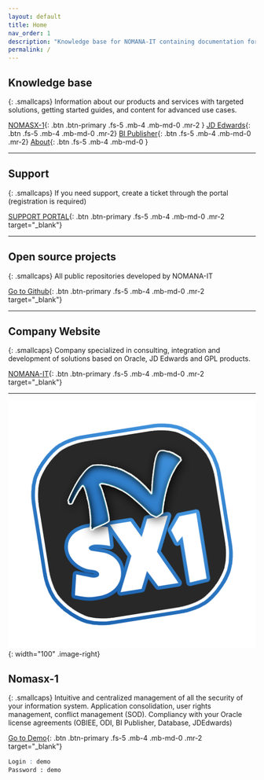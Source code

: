 ```yaml
---
layout: default
title: Home
nav_order: 1
description: "Knowledge base for NOMANA-IT containing documentation for NOMASX1 and others usefull references."
permalink: /
---
```


## Knowledge base
{: .smallcaps}
Information about our products and services with targeted solutions, getting started guides, and content for advanced use cases.

[NOMASX-1](/nomasx1){: .btn .btn-primary .fs-5 .mb-4 .mb-md-0 .mr-2 } [JD Edwards](/jdedwards){: .btn .fs-5 .mb-4 .mb-md-0 .mr-2} [BI Publisher](/bipublisher){: .btn .fs-5 .mb-4 .mb-md-0 .mr-2} [About](/about){: .btn .fs-5 .mb-4 .mb-md-0 }

---
## Support
{: .smallcaps}
If you need support, create a ticket through the portal (registration is required)

[SUPPORT PORTAL](https://nomana-it.freshdesk.com/support/home){: .btn .btn-primary .fs-5 .mb-4 .mb-md-0 .mr-2 target="_blank"} 

---
## Open source projects
{: .smallcaps}
All public repositories developed by NOMANA-IT

[Go to Github](https://github.com/fblettner?tab=repositories){: .btn .btn-primary .fs-5 .mb-4 .mb-md-0 .mr-2 target="_blank"} 

---
## Company Website
{: .smallcaps}
Company specialized in consulting, integration and development of solutions based on Oracle, JD Edwards and GPL products.

[NOMANA-IT](https://nomana-it.fr){: .btn .btn-primary .fs-5 .mb-4 .mb-md-0 .mr-2 target="_blank"} 

---
![NOMASX-1](/assets/nomasx1.png){: width="100" .image-right}
## Nomasx-1
{: .smallcaps}
Intuitive and centralized management of all the security of your information system. Application consolidation, user rights management, conflict management (SOD). Compliancy with your Oracle license agreements (OBIEE, ODI, BI Publisher, Database, JDEdwards)

[Go to Demo](http://dev.nomana-it.fr:3000/){: .btn .btn-primary .fs-5 .mb-4 .mb-md-0 .mr-2 target="_blank"} 

```scss
Login : demo
Password : demo
```